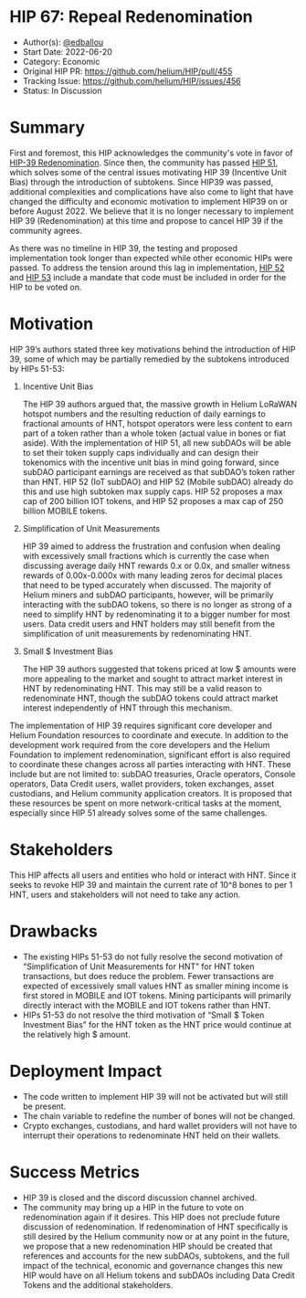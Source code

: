 # HIP 67: Repeal Redenomination

- Author(s): [@edballou](https://github.com/edballou)
- Start Date: 2022-06-20
- Category: Economic
- Original HIP PR: https://github.com/helium/HIP/pull/455
- Tracking Issue: https://github.com/helium/HIP/issues/456
- Status: In Discussion 

# Summary

First and foremost, this HIP acknowledges the community's vote in favor of [HIP-39 Redenomination](https://github.com/helium/HIP/blob/main/0039-hnt-redenomination.md). Since then, the community has passed [HIP 51](https://github.com/helium/HIP/blob/main/0051-helium-dao.md), which solves some of the central issues motivating HIP 39 (Incentive Unit Bias) through the introduction of subtokens. Since HIP39 was passed, additional complexities and complications have also come to light that have changed the difficulty and economic motivation to implement HIP39 on or before August 2022. We believe that it is no longer necessary to implement HIP 39 (Redenomination) at this time and propose to cancel HIP 39 if the community agrees.

As there was no timeline in HIP 39, the testing and proposed implementation took longer than expected while other economic HIPs were passed. To address the tension around this lag in implementation, [HIP 52](https://github.com/helium/HIP/blob/main/0052-iot-dao.md) and [HIP 53](https://github.com/helium/HIP/blob/main/0053-mobile-dao.md) include a mandate that code must be included in order for the HIP to be voted on.

# Motivation

HIP 39’s authors stated three key motivations behind the introduction of HIP 39, some of which may be partially remedied by the subtokens introduced by HIPs 51-53:

1. Incentive Unit Bias
    
    The HIP 39 authors argued that, the massive growth in Helium LoRaWAN hotspot numbers and the resulting reduction of daily earnings to fractional amounts of HNT, hotspot operators were less content to earn part of a token rather than a whole token (actual value in bones or fiat aside). With the implementation of HIP 51, all new subDAOs will be able to set their token supply caps individually and can design their tokenomics with the incentive unit bias in mind going forward, since subDAO participant earnings are received as that subDAO’s token rather than HNT. HIP 52 (IoT subDAO) and HIP 52 (Mobile subDAO) already do this and use high subtoken max supply caps. HIP 52 proposes a max cap of 200 billion IOT tokens, and HIP 52 proposes a max cap of 250 billion MOBILE tokens.
    
2. Simplification of Unit Measurements
    
    HIP 39 aimed to address the frustration and confusion when dealing with excessively small fractions which is currently the case when discussing average daily HNT rewards 0.x or 0.0x, and smaller witness rewards of 0.00x-0.000x with many leading zeros for decimal places that need to be typed accurately when discussed. The majority of Helium miners and subDAO participants, however, will be primarily interacting with the subDAO tokens, so there is no longer as strong of a need to simplify HNT by redenominating it to a bigger number for most users. Data credit users and HNT holders may still benefit from the simplification of unit measurements by redenominating HNT. 
    
3. Small $ Investment Bias
    
    The HIP 39 authors suggested that tokens priced at low $ amounts were more appealing to the market and sought to attract market interest in HNT by redenominating HNT. This may still be a valid reason to redenominate HNT, though the subDAO tokens could attract market interest independently of HNT through this mechanism.
    

The implementation of HIP 39 requires significant core developer and Helium Foundation resources to coordinate and execute. In addition to the development work required from the core developers and the Helium Foundation to implement redenomination, significant effort is also required to coordinate these changes across all parties interacting with HNT. These include but are not limited to: subDAO treasuries, Oracle operators, Console operators, Data Credit users, wallet providers, token exchanges, asset custodians, and Helium community application creators. It is proposed that these resources be spent on more network-critical tasks at the moment, especially since HIP 51 already solves some of the same challenges.

# Stakeholders

This HIP affects all users and entities who hold or interact with HNT. Since it seeks to revoke HIP 39 and maintain the current rate of 10^8 bones to per 1 HNT, users and stakeholders will not need to take any action.

# Drawbacks

- The existing HIPs 51-53 do not fully resolve the second motivation of “Simplification of Unit Measurements for HNT” for HNT token transactions, but does reduce the problem. Fewer transactions are expected of excessively small values HNT as smaller mining income is first stored in MOBILE and IOT tokens. Mining participants will primarily directly interact with the MOBILE and IOT tokens rather than HNT.
- HIPs 51-53 do not resolve the third motivation of “Small $ Token Investment Bias” for the HNT token as the HNT price would continue at the relatively high $ amount.

# Deployment Impact

- The code written to implement HIP 39 will not be activated but will still be present.
- The chain variable to redefine the number of bones will not be changed.
- Crypto exchanges, custodians, and hard wallet providers will not have to interrupt their operations to redenominate HNT held on their wallets.

# Success Metrics

- HIP 39 is closed and the discord discussion channel archived.
- The community may bring up a HIP in the future to vote on redenomination again if it desires. This HIP does not preclude future discussion of redenomination. If redenomination of HNT specifically is still desired by the Helium community now or at any point in the future, we propose that a new redenomination HIP should be created that references and accounts for the new subDAOs, subtokens, and the full impact of the technical, economic and governance changes this new HIP would have on all Helium tokens and subDAOs including Data Credit Tokens and the additional stakeholders.
